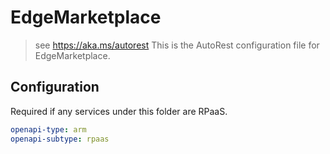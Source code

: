 # EdgeMarketplace

> see https://aka.ms/autorest
> This is the AutoRest configuration file for EdgeMarketplace.

## Configuration

Required if any services under this folder are RPaaS.

```yaml
openapi-type: arm
openapi-subtype: rpaas
```
